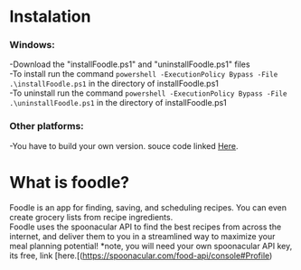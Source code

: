 # Instalation  
### Windows:  
  -Download the "installFoodle.ps1" and "uninstallFoodle.ps1" files  
  -To install run the command `powershell -ExecutionPolicy Bypass -File .\installFoodle.ps1` in the directory of installFoodle.ps1  
  -To uninstall run the command `powershell -ExecutionPolicy Bypass -File .\uninstallFoodle.ps1` in the directory of installFoodle.ps1  
    
### Other platforms:  
  
   -You have to build your own version. souce code linked [Here](https://github.com/jake-kolk/CPT_S322.Project).  

 # What is foodle?  
  Foodle is an app for finding, saving, and scheduling recipes. You can even  create grocery lists from recipe ingredients.   
  Foodle uses the spoonacular API to find the best recipes from across the internet, and deliver them to you in a streamlined way to maximize your meal planning potential! *note, you will need your own spoonacular API key, its free, link [here.[(https://spoonacular.com/food-api/console#Profile)
